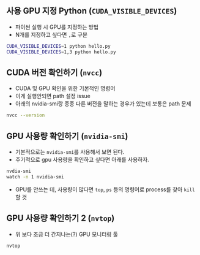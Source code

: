 ## 사용 GPU 지정 Python (`CUDA_VISIBLE_DEVICES`)

- 파이썬 실행 시 GPU를 지정하는 방법
- N개를 지정하고 싶다면 `,`로 구분

``` sh
CUDA_VISIBLE_DEVICES=1 python hello.py
CUDA_VISIBLE_DEVICES=1,3 python hello.py
```

## CUDA 버전 확인하기 (`nvcc`)

- CUDA 및 GPU 확인을 위한 기본적인 명령어
- 이게 실행안되면 path 설정 issue
- 아래의 nvidia-smi랑 종종 다른 버전을 말하는 경우가 있는데 보통은 path 문제

``` sh
nvcc --version
```

## GPU 사용량 확인하기 (`nvidia-smi`)

- 기본적으로는 `nvidia-smi`를 사용해서 보면 된다.
- 주기적으로 gpu 사용량을 확인하고 싶다면 아래를 사용하자.

``` sh
nvdia-smi
watch -n 1 nvidia-smi
```

- GPU를 안쓰는 데, 사용량이 많다면 `top`, `ps` 등의 명령어로 process를 찾아 `kill`할 것 

## GPU 사용량 확인하기 2 (`nvtop`)

- 위 보다 조금 더 간지나는(?) GPU 모니터링 툴

``` sh
nvtop
```